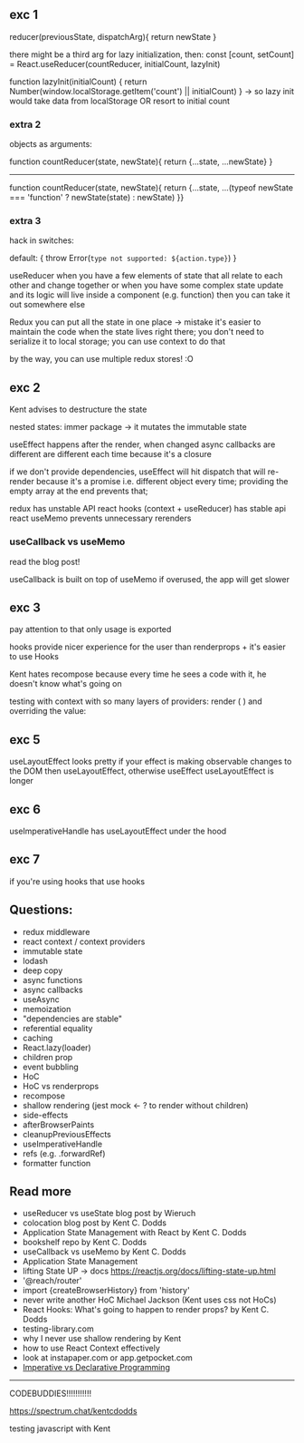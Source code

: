 ## exc 1
reducer(previousState, dispatchArg){
  return newState
}

there might be a third arg for lazy initialization, then:
const [count, setCount] = React.useReducer(countReducer, initialCount, lazyInit)

function lazyInit(initialCount) {
  return Number(window.localStorage.getItem('count') || initialCount)
}
-> so lazy init would take data from localStorage OR resort to initial count

### extra 2
objects as arguments:

function countReducer(state, newState){
  return {...state, ...newState}
}

-------------------
function countReducer(state, newState){
  return {...state,
    ...(typeof newState === 'function' ? newState(state) : newState)
  }}

### extra 3
hack in switches:

default: {
  throw Error(`type not supported: ${action.type}`)
}

useReducer when you have a few elements of state that all relate to each other and change together or when you have some complex state update and its logic will live inside a component (e.g. function) then you can take it out somewhere else

Redux you can put all the state in one place -> mistake
it's easier to maintain the code when the state lives right there; you don't need to serialize it to local storage; you can use context to do that

by the way, you can use multiple redux stores! :O

## exc 2
Kent advises to destructure the state

nested states: immer package -> it mutates the immutable state

useEffect happens after the render, when changed
async callbacks are different are different each time because it's a closure

if we don't provide dependencies, useEffect will hit dispatch that will re-render because it's a promise i.e. different object every time; providing the empty array at the end prevents that;

redux has unstable API
react hooks (context + useReducer) has stable api
react useMemo prevents unnecessary rerenders

### useCallback vs useMemo
read the blog post!

useCallback is built on top of useMemo
if overused, the app will get slower

## exc 3
pay attention to that only usage is exported

hooks provide nicer experience for the user than renderprops + it's easier to use Hooks

Kent hates recompose because every time he sees a code with it, he doesn't know what's going on

testing with context with so many layers of providers:
render (<CountProvider>
<CountDisplay />
</CountProvider>)
and overriding the value: <CountProvider value={5}>

## exc 5
useLayoutEffect looks pretty
if your effect is making observable changes to the DOM then useLayoutEffect, otherwise useEffect
useLayoutEffect is longer

## exc 6
useImperativeHandle has useLayoutEffect under the hood

## exc 7
if you're using hooks that use hooks

## Questions:
- redux middleware
- react context / context providers
- immutable state
- lodash
- deep copy
- async functions
- async callbacks
- useAsync
- memoization
- "dependencies are stable"
- referential equality
- caching
- React.lazy(loader)
- children prop
- event bubbling
- HoC
- HoC vs renderprops
- recompose
- shallow rendering (jest mock <- ? to render without children)
- side-effects
- afterBrowserPaints
- cleanupPreviousEffects
- useImperativeHandle
- refs (e.g. .forwardRef)
- formatter function



## Read more
- useReducer vs useState blog post by Wieruch
- colocation blog post by Kent C. Dodds
- Application State Management with React by Kent C. Dodds
- bookshelf repo by Kent C. Dodds
- useCallback vs useMemo by Kent C. Dodds
- Application State Management
- lifting State UP -> docs https://reactjs.org/docs/lifting-state-up.html
- '@reach/router'
- import {createBrowserHistory} from 'history'
- never write another HoC Michael Jackson (Kent uses css not HoCs)
- React Hooks: What's going to happen to render props? by Kent C. Dodds
- testing-library.com
- why I never use shallow rendering by Kent
- how to use React Context effectively
- look at instapaper.com or app.getpocket.com
- [Imperative vs Declarative Programming](https://tylermcginnis.com/imperative-vs-declarative-programming/)

-------------------------------
CODEBUDDIES!!!!!!!!!!!

https://spectrum.chat/kentcdodds

testing javascript with Kent
